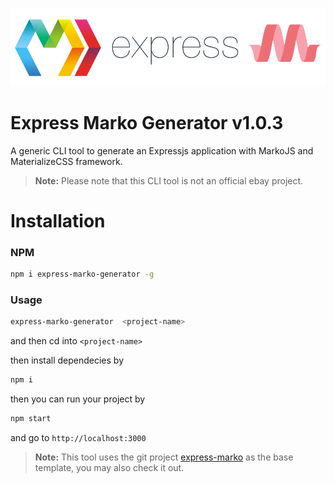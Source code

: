 ![express-marko-logo](https://raw.githubusercontent.com/SandeepVattapparambil/express-marko-generator/master/logo.png)
# Express Marko Generator v1.0.3
A generic CLI tool to generate an Expressjs application with MarkoJS and MaterializeCSS framework.
> **Note:**  Please note that this CLI tool is not an official ebay project.

# Installation
### NPM
```sh
npm i express-marko-generator -g
```

### Usage
```sh
express-marko-generator  <project-name>
```
and then cd into ```<project-name>```

then install dependecies by
```sh
npm i
```

then you can run your project by
```sh
npm start
```
and go to ```http://localhost:3000```

> **Note:**  This tool uses the git project [express-marko](https://github.com/SandeepVattapparambil/express-marko) as the base template, you may also check it out.
